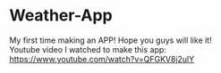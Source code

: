 # Weather-App
My first time making an APP! Hope you guys will like it! 
<br>
Youtube video I watched to make this app: 
<br>
https://www.youtube.com/watch?v=QFGKV8j2ulY

